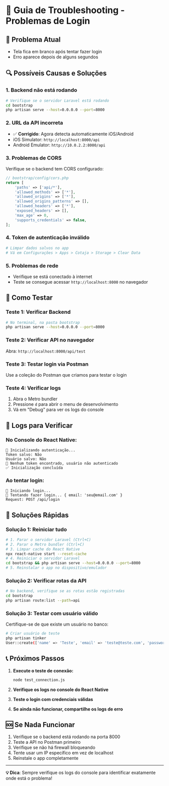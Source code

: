 # 🔧 Guia de Troubleshooting - Problemas de Login

## 🚨 Problema Atual
- Tela fica em branco após tentar fazer login
- Erro aparece depois de alguns segundos

## 🔍 Possíveis Causas e Soluções

### 1. **Backend não está rodando**
```bash
# Verifique se o servidor Laravel está rodando
cd bootstrap
php artisan serve --host=0.0.0.0 --port=8000
```

### 2. **URL da API incorreta**
- ✅ **Corrigido**: Agora detecta automaticamente iOS/Android
- iOS Simulator: `http://localhost:8000/api`
- Android Emulator: `http://10.0.2.2:8000/api`

### 3. **Problemas de CORS**
Verifique se o backend tem CORS configurado:
```php
// bootstrap/config/cors.php
return [
    'paths' => ['api/*'],
    'allowed_methods' => ['*'],
    'allowed_origins' => ['*'],
    'allowed_origins_patterns' => [],
    'allowed_headers' => ['*'],
    'exposed_headers' => [],
    'max_age' => 0,
    'supports_credentials' => false,
];
```

### 4. **Token de autenticação inválido**
```bash
# Limpar dados salvos no app
# Vá em Configurações > Apps > Cotaja > Storage > Clear Data
```

### 5. **Problemas de rede**
- Verifique se está conectado à internet
- Teste se consegue acessar `http://localhost:8000` no navegador

## 🧪 Como Testar

### Teste 1: Verificar Backend
```bash
# No terminal, na pasta bootstrap
php artisan serve --host=0.0.0.0 --port=8000
```

### Teste 2: Verificar API no navegador
Abra: `http://localhost:8000/api/test`

### Teste 3: Testar login via Postman
Use a coleção do Postman que criamos para testar o login

### Teste 4: Verificar logs
1. Abra o Metro bundler
2. Pressione `d` para abrir o menu de desenvolvimento
3. Vá em "Debug" para ver os logs do console

## 📱 Logs para Verificar

### No Console do React Native:
```
🔐 Inicializando autenticação...
Token salvo: Não
Usuário salvo: Não
📱 Nenhum token encontrado, usuário não autenticado
✅ Inicialização concluída
```

### Ao tentar login:
```
🔄 Iniciando login...
🔐 Tentando fazer login... { email: 'seu@email.com' }
Request: POST /api/login
```

## 🔧 Soluções Rápidas

### Solução 1: Reiniciar tudo
```bash
# 1. Parar o servidor Laravel (Ctrl+C)
# 2. Parar o Metro bundler (Ctrl+C)
# 3. Limpar cache do React Native
npx react-native start --reset-cache
# 4. Reiniciar o servidor Laravel
cd bootstrap && php artisan serve --host=0.0.0.0 --port=8000
# 5. Reinstalar o app no dispositivo/emulador
```

### Solução 2: Verificar rotas da API
```bash
# No backend, verifique se as rotas estão registradas
cd bootstrap
php artisan route:list --path=api
```

### Solução 3: Testar com usuário válido
Certifique-se de que existe um usuário no banco:
```bash
# Criar usuário de teste
php artisan tinker
User::create(['name' => 'Teste', 'email' => 'teste@teste.com', 'password' => Hash::make('123456')]);
```

## 📞 Próximos Passos

1. **Execute o teste de conexão:**
   ```bash
   node test_connection.js
   ```

2. **Verifique os logs no console do React Native**

3. **Teste o login com credenciais válidas**

4. **Se ainda não funcionar, compartilhe os logs de erro**

## 🆘 Se Nada Funcionar

1. Verifique se o backend está rodando na porta 8000
2. Teste a API no Postman primeiro
3. Verifique se não há firewall bloqueando
4. Tente usar um IP específico em vez de localhost
5. Reinstale o app completamente

---

**💡 Dica**: Sempre verifique os logs do console para identificar exatamente onde está o problema! 